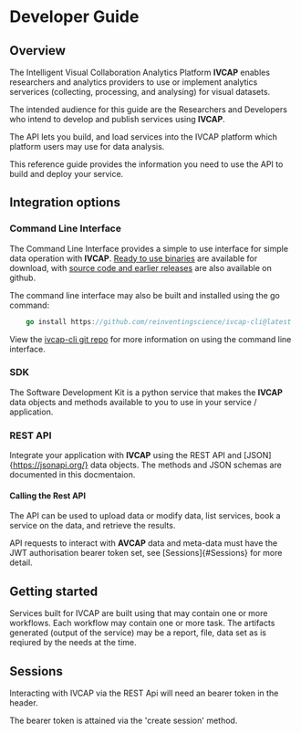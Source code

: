 # Developer Guide

## Overview

The Intelligent Visual Collaboration Analytics Platform __IVCAP__ enables researchers and analytics providers to use or implement analytics serverices (collecting, processing, and analysing) for visual datasets.

The intended audience for this guide are the Researchers and Developers who intend to develop and publish services using __IVCAP__.

The API lets you build, and load services into the IVCAP platform which platform users may use for data analysis.

This reference guide provides the information you need to use the API to build and deploy your service.

## Integration options

### Command Line Interface

The Command Line Interface provides a simple to use interface for simple data operation with __IVCAP__.
[Ready to use binaries](https://github.com/reinventingscience/ivcap-cli/releases/latest) are available for download, with [source code and earlier releases](https://github.com/reinventingscience/ivcap-cli/releases) are also available on github.

The command line interface may also be built and installed using the go command:
```go
    go install https://github.com/reinventingscience/ivcap-cli@latest
```
View the [ivcap-cli git repo](https://github.com/reinventingscience/ivcap-cli/) for more information on using the command line interface.

### SDK

The Software Development Kit is a python service that makes the __IVCAP__ data objects and methods available to you to use in your service / application.

### REST API

Integrate your application with __IVCAP__ using the REST API and [JSON]{https://jsonapi.org/} data objects.  The methods and JSON schemas are documented in this docmentaion.

#### Calling the Rest API

The API can be used to upload data or modify data, list services, book a service on the data, and retrieve the results.

API requests to interact with __AVCAP__ data and meta-data must have the JWT authorisation bearer token set, see [Sessions]{#Sessions} for more detail.

## Getting started

Services built for IVCAP are built using  that may contain one or more workflows.  Each workflow may contain one or more task.  The artifacts generated (output of the service) may be a report, file, data set as is reqiured by the needs at the time.

## Sessions

Interacting with IVCAP via the REST Api will need an bearer token in the header.

The bearer token is attained via the 'create session' method.




